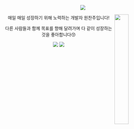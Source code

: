 <p align='center'><img src="https://capsule-render.vercel.app/api?type=waving&color=gradient&customColorList=1,1,1,1,1&text=Hi!%20I'm%20chanjoo&fontColor=FFFFFF&fontSize=40&height=160"/></p>

<a href="https://solved.ac/profile/wcj0911"><img align='right' src="http://mazassumnida.wtf/api/v2/generate_badge?boj=wcj0911&theme=dark" style="width: 30%"/></a>

<div align='center'>
  매일 매일 성장하기 위해 노력하는 개발자 원찬주입니다!
  
  다른 사람들과 함께 목표를 향해 달려가며 다 같이 성장하는 것을 좋아합니다😚
  
  <a href="https://wonchanzoo.tistory.com/"><img src="https://img.shields.io/badge/Tistory-000000?style=flat&logo=Tistory&logoColor=white"/></a> 
  <a href="https://hits.seeyoufarm.com"><img src="https://hits.seeyoufarm.com/api/count/incr/badge.svg?url=https%3A%2F%2Fgithub.com%2Fgjbae12https%3A%2F%2Fgithub.com%2Fwonchanjoo%2F&count_bg=%23F5C2CE&title_bg=%23555555&icon=&icon_color=%23E7E7E7&title=hits&edge_flat=false"/></a>
</div>
